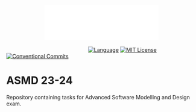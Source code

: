 <p align="center"><img width=60% src="resources/img/logo.png"></p>


&nbsp;&nbsp;&nbsp;&nbsp;&nbsp;&nbsp;&nbsp;&nbsp;&nbsp;&nbsp;&nbsp;&nbsp;&nbsp;&nbsp;&nbsp;&nbsp;&nbsp;&nbsp;&nbsp;&nbsp;
&nbsp;&nbsp;&nbsp;&nbsp;&nbsp;&nbsp;&nbsp;&nbsp;&nbsp;&nbsp;&nbsp;&nbsp;&nbsp;&nbsp;&nbsp;&nbsp;&nbsp;&nbsp;&nbsp;&nbsp;
&nbsp;&nbsp;&nbsp;&nbsp;&nbsp;&nbsp;&nbsp;&nbsp;&nbsp;&nbsp;&nbsp;&nbsp;
[![Language][scala-shield]][scala-url]
[![MIT License][license-shield]][license-url]
[![Conventional Commits][conventional-commits-shield]][conventional-commits-url]



# ASMD 23-24

Repository containing tasks for Advanced Software Modelling and Design exam.



<!--
***
    GITHUB SHIELDS VARIABLES
***
-->

[scala-shield]: https://img.shields.io/badge/scala-%23DC322F.svg?style=flat&logo=scala&logoColor=white

[scala-url]: https://www.scala-lang.org/

[license-shield]: https://img.shields.io/github/license/FreshMag/asmd23-24.svg?style=flat

[license-url]: https://github.com/FreshMag/asmd23-24/blob/master/LICENSE

[conventional-commits-shield]: https://img.shields.io/badge/Conventional%20Commits-1.0.0-%23FE5196?logo=conventionalcommits

[conventional-commits-url]: https://conventionalcommits.org
